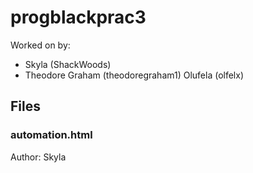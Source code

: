 # progblackprac3

Worked on by:
- Skyla (ShackWoods)
- Theodore Graham (theodoregraham1)
Olufela (olfelx)
## Files

### automation.html
Author: Skyla
